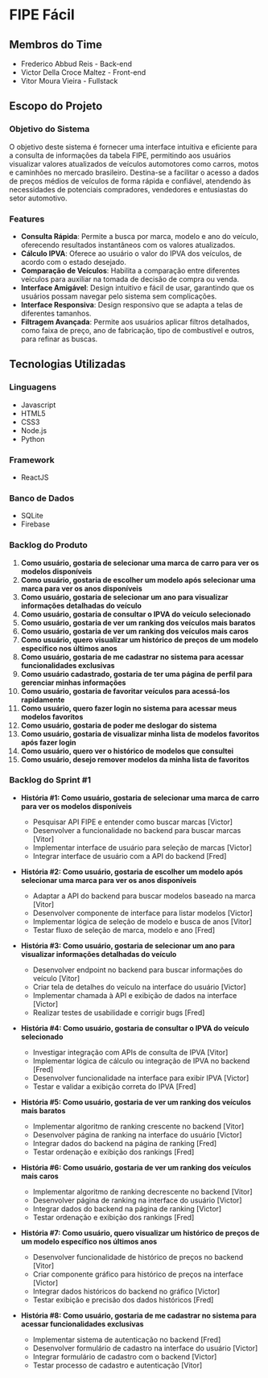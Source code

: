# FIPE Fácil

## Membros do Time
- Frederico Abbud Reis - Back-end
- Victor Della Croce Maltez - Front-end
- Vitor Moura Vieira - Fullstack

## Escopo do Projeto

### Objetivo do Sistema
O objetivo deste sistema é fornecer uma interface intuitiva e eficiente para a consulta de informações da tabela FIPE, permitindo aos usuários visualizar valores atualizados de veículos automotores como carros, motos e caminhões no mercado brasileiro. Destina-se a facilitar o acesso a dados de preços médios de veículos de forma rápida e confiável, atendendo às necessidades de potenciais compradores, vendedores e entusiastas do setor automotivo.

### Features
- **Consulta Rápida**: Permite a busca por marca, modelo e ano do veículo, oferecendo resultados instantâneos com os valores atualizados.
- **Cálculo IPVA**: Oferece ao usuário o valor do IPVA dos veículos, de acordo com o estado desejado.
- **Comparação de Veículos**: Habilita a comparação entre diferentes veículos para auxiliar na tomada de decisão de compra ou venda.
- **Interface Amigável**: Design intuitivo e fácil de usar, garantindo que os usuários possam navegar pelo sistema sem complicações.
- **Interface Responsiva**: Design responsivo que se adapta a telas de diferentes tamanhos.
- **Filtragem Avançada**: Permite aos usuários aplicar filtros detalhados, como faixa de preço, ano de fabricação, tipo de combustível e outros, para refinar as buscas.

## Tecnologias Utilizadas
### Linguagens
- Javascript
- HTML5
- CSS3
- Node.js
- Python

### Framework
- ReactJS

### Banco de Dados
- SQLite
- Firebase

### Backlog do Produto
1. **Como usuário, gostaria de selecionar uma marca de carro para ver os modelos disponíveis**
2. **Como usuário, gostaria de escolher um modelo após selecionar uma marca para ver os anos disponíveis**
3. **Como usuário, gostaria de selecionar um ano para visualizar informações detalhadas do veículo**
4. **Como usuário, gostaria de consultar o IPVA do veículo selecionado**
5. **Como usuário, gostaria de ver um ranking dos veículos mais baratos**
6. **Como usuário, gostaria de ver um ranking dos veículos mais caros**
7. **Como usuário, quero visualizar um histórico de preços de um modelo específico nos últimos anos**
8. **Como usuário, gostaria de me cadastrar no sistema para acessar funcionalidades exclusivas**
9. **Como usuário cadastrado, gostaria de ter uma página de perfil para gerenciar minhas informações**
10. **Como usuário, gostaria de favoritar veículos para acessá-los rapidamente**
11. **Como usuário, quero fazer login no sistema para acessar meus modelos favoritos**
12. **Como usuário, gostaria de poder me deslogar do sistema**
13. **Como usuário, gostaria de visualizar minha lista de modelos favoritos após fazer login**
14. **Como usuário, quero ver o histórico de modelos que consultei**
15. **Como usuário, desejo remover modelos da minha lista de favoritos**

### Backlog do Sprint #1
- **História #1: Como usuário, gostaria de selecionar uma marca de carro para ver os modelos disponíveis**
  - Pesquisar API FIPE e entender como buscar marcas [Victor]
  - Desenvolver a funcionalidade no backend para buscar marcas [Vitor]
  - Implementar interface de usuário para seleção de marcas [Victor]
  - Integrar interface de usuário com a API do backend [Fred]

- **História #2: Como usuário, gostaria de escolher um modelo após selecionar uma marca para ver os anos disponíveis**
  - Adaptar a API do backend para buscar modelos baseado na marca [Vitor]
  - Desenvolver componente de interface para listar modelos [Victor]
  - Implementar lógica de seleção de modelo e busca de anos [Vitor]
  - Testar fluxo de seleção de marca, modelo e ano [Fred]

- **História #3: Como usuário, gostaria de selecionar um ano para visualizar informações detalhadas do veículo**
  - Desenvolver endpoint no backend para buscar informações do veículo [Vitor]
  - Criar tela de detalhes do veículo na interface do usuário [Victor]
  - Implementar chamada à API e exibição de dados na interface [Victor]
  - Realizar testes de usabilidade e corrigir bugs [Fred]

- **História #4: Como usuário, gostaria de consultar o IPVA do veículo selecionado**
  - Investigar integração com APIs de consulta de IPVA [Vitor]
  - Implementar lógica de cálculo ou integração de IPVA no backend [Fred]
  - Desenvolver funcionalidade na interface para exibir IPVA [Victor]
  - Testar e validar a exibição correta do IPVA [Fred]

- **História #5: Como usuário, gostaria de ver um ranking dos veículos mais baratos**
  - Implementar algoritmo de ranking crescente no backend [Vitor]
  - Desenvolver página de ranking na interface do usuário [Victor]
  - Integrar dados do backend na página de ranking [Fred]
  - Testar ordenação e exibição dos rankings [Fred]

- **História #6: Como usuário, gostaria de ver um ranking dos veículos mais caros**
  - Implementar algoritmo de ranking decrescente no backend [Vitor]
  - Desenvolver página de ranking na interface do usuário [Victor]
  - Integrar dados do backend na página de ranking [Victor]
  - Testar ordenação e exibição dos rankings [Fred]

- **História #7: Como usuário, quero visualizar um histórico de preços de um modelo específico nos últimos anos**
  - Desenvolver funcionalidade de histórico de preços no backend [Vitor]
  - Criar componente gráfico para histórico de preços na interface [Victor]
  - Integrar dados históricos do backend no gráfico [Victor]
  - Testar exibição e precisão dos dados históricos [Fred]

- **História #8: Como usuário, gostaria de me cadastrar no sistema para acessar funcionalidades exclusivas**
  - Implementar sistema de autenticação no backend [Fred]
  - Desenvolver formulário de cadastro na interface do usuário [Victor]
  - Integrar formulário de cadastro com o backend [Victor]
  - Testar processo de cadastro e autenticação [Vitor]